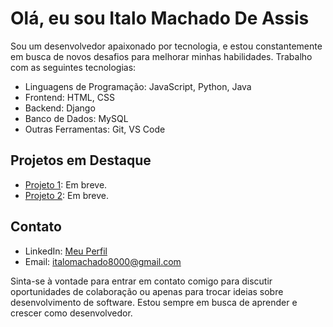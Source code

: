 # Olá, eu sou Italo Machado De Assis

<!--/**![Minha Foto](URL
Minha Foto](URL_da_minha_foto  -->

Sou um desenvolvedor apaixonado por tecnologia, e estou constantemente em busca de novos desafios para melhorar minhas habilidades. Trabalho com as seguintes tecnologias:

- Linguagens de Programação: JavaScript, Python, Java
- Frontend: HTML, CSS
- Backend: Django
- Banco de Dados: MySQL
- Outras Ferramentas: Git, VS Code

## Projetos em Destaque

- [Projeto 1](URL_do_Projeto1): Em breve.
- [Projeto 2](URL_do_Projeto2): Em breve.

## Contato

- LinkedIn: [Meu Perfil](https://www.linkedin.com/in/theboyitalo/)
- Email: italomachado8000@gmail.com

Sinta-se à vontade para entrar em contato comigo para discutir oportunidades de colaboração ou apenas para trocar ideias sobre desenvolvimento de software. Estou sempre em busca de aprender e crescer como desenvolvedor.


